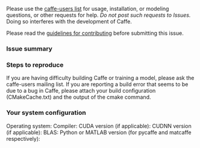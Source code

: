 Please use the [caffe-users list](https://groups.google.com/forum/#!forum/caffe-users) for usage, installation, or modeling questions, or other requests for help.
_Do not post such requests to Issues._ Doing so interferes with the development of Caffe.

Please read the [guidelines for contributing](https://github.com/BVLC/caffe/blob/master/CONTRIBUTING.md) before submitting this issue.

### Issue summary


### Steps to reproduce

If you are having difficulty building Caffe or training a model, please ask the caffe-users mailing list. If you are reporting a build error that seems to be due to a bug in Caffe, please attach your build configuration (CMakeCache.txt) and the output of the cmake command.

### Your system configuration
Operating system:
Compiler:
CUDA version (if applicable):
CUDNN version (if applicable):
BLAS:
Python or MATLAB version (for pycaffe and matcaffe respectively):
